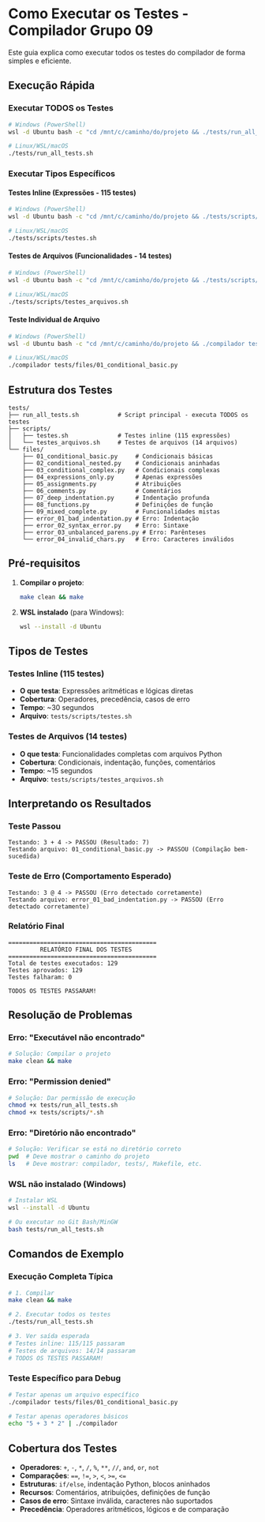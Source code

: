 # Como Executar os Testes - Compilador Grupo 09

Este guia explica como executar todos os testes do compilador de forma simples e eficiente.

## Execução Rápida

### Executar TODOS os Testes
```bash
# Windows (PowerShell)
wsl -d Ubuntu bash -c "cd /mnt/c/caminho/do/projeto && ./tests/run_all_tests.sh"

# Linux/WSL/macOS
./tests/run_all_tests.sh
```

### Executar Tipos Específicos

#### Testes Inline (Expressões - 115 testes)
```bash
# Windows (PowerShell)
wsl -d Ubuntu bash -c "cd /mnt/c/caminho/do/projeto && ./tests/scripts/testes.sh"

# Linux/WSL/macOS
./tests/scripts/testes.sh
```

#### Testes de Arquivos (Funcionalidades - 14 testes)
```bash
# Windows (PowerShell)
wsl -d Ubuntu bash -c "cd /mnt/c/caminho/do/projeto && ./tests/scripts/testes_arquivos.sh"

# Linux/WSL/macOS
./tests/scripts/testes_arquivos.sh
```

#### Teste Individual de Arquivo
```bash
# Windows (PowerShell)
wsl -d Ubuntu bash -c "cd /mnt/c/caminho/do/projeto && ./compilador tests/files/01_conditional_basic.py"

# Linux/WSL/macOS
./compilador tests/files/01_conditional_basic.py
```

## Estrutura dos Testes

```
tests/
├── run_all_tests.sh           # Script principal - executa TODOS os testes
├── scripts/
│   ├── testes.sh              # Testes inline (115 expressões)
│   └── testes_arquivos.sh     # Testes de arquivos (14 arquivos)
└── files/
    ├── 01_conditional_basic.py     # Condicionais básicas
    ├── 02_conditional_nested.py    # Condicionais aninhadas
    ├── 03_conditional_complex.py   # Condicionais complexas
    ├── 04_expressions_only.py      # Apenas expressões
    ├── 05_assignments.py           # Atribuições
    ├── 06_comments.py              # Comentários
    ├── 07_deep_indentation.py      # Indentação profunda
    ├── 08_functions.py             # Definições de função
    ├── 09_mixed_complete.py        # Funcionalidades mistas
    ├── error_01_bad_indentation.py # Erro: Indentação
    ├── error_02_syntax_error.py    # Erro: Sintaxe
    ├── error_03_unbalanced_parens.py # Erro: Parênteses
    └── error_04_invalid_chars.py   # Erro: Caracteres inválidos
```

## Pré-requisitos

1. **Compilar o projeto**:
   ```bash
   make clean && make
   ```

2. **WSL instalado** (para Windows):
   ```bash
   wsl --install -d Ubuntu
   ```

## Tipos de Testes

### Testes Inline (115 testes)
- **O que testa**: Expressões aritméticas e lógicas diretas
- **Cobertura**: Operadores, precedência, casos de erro
- **Tempo**: ~30 segundos
- **Arquivo**: `tests/scripts/testes.sh`

### Testes de Arquivos (14 testes)
- **O que testa**: Funcionalidades completas com arquivos Python
- **Cobertura**: Condicionais, indentação, funções, comentários
- **Tempo**: ~15 segundos  
- **Arquivo**: `tests/scripts/testes_arquivos.sh`

## Interpretando os Resultados

### Teste Passou
```
Testando: 3 + 4 -> PASSOU (Resultado: 7)
Testando arquivo: 01_conditional_basic.py -> PASSOU (Compilação bem-sucedida)
```

### Teste de Erro (Comportamento Esperado)
```
Testando: 3 @ 4 -> PASSOU (Erro detectado corretamente)
Testando arquivo: error_01_bad_indentation.py -> PASSOU (Erro detectado corretamente)
```

### Relatório Final
```
==========================================
         RELATÓRIO FINAL DOS TESTES
==========================================
Total de testes executados: 129
Testes aprovados: 129
Testes falharam: 0

TODOS OS TESTES PASSARAM!
```

## Resolução de Problemas

### Erro: "Executável não encontrado"
```bash
# Solução: Compilar o projeto
make clean && make
```

### Erro: "Permission denied"
```bash
# Solução: Dar permissão de execução
chmod +x tests/run_all_tests.sh
chmod +x tests/scripts/*.sh
```

### Erro: "Diretório não encontrado"
```bash
# Solução: Verificar se está no diretório correto
pwd  # Deve mostrar o caminho do projeto
ls   # Deve mostrar: compilador, tests/, Makefile, etc.
```

### WSL não instalado (Windows)
```bash
# Instalar WSL
wsl --install -d Ubuntu

# Ou executar no Git Bash/MinGW
bash tests/run_all_tests.sh
```

## Comandos de Exemplo

### Execução Completa Típica
```bash
# 1. Compilar
make clean && make

# 2. Executar todos os testes
./tests/run_all_tests.sh

# 3. Ver saída esperada
# Testes inline: 115/115 passaram
# Testes de arquivos: 14/14 passaram
# TODOS OS TESTES PASSARAM!
```

### Teste Específico para Debug
```bash
# Testar apenas um arquivo específico
./compilador tests/files/01_conditional_basic.py

# Testar apenas operadores básicos
echo "5 + 3 * 2" | ./compilador
```

## Cobertura dos Testes

- **Operadores**: `+`, `-`, `*`, `/`, `%`, `**`, `//`, `and`, `or`, `not`
- **Comparações**: `==`, `!=`, `>`, `<`, `>=`, `<=`
- **Estruturas**: `if/else`, indentação Python, blocos aninhados
- **Recursos**: Comentários, atribuições, definições de função
- **Casos de erro**: Sintaxe inválida, caracteres não suportados
- **Precedência**: Operadores aritméticos, lógicos e de comparação
